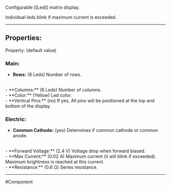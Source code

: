 Configurable [[Led]] matrix display.

Individual leds blink if maximum current is exceeded.

---

## Properties:


Property: (default value)

### Main:
- **Rows:** (8 Leds)
   Number of rows.
<br>
- **Columns:** (8 Leds)
   Number of columns.
<br>
- **Color:** (Yellow)
   Led color.
<br>
- **Vertical Pins:** (no)
   If yes, All pins will be positioned at the top and bottom of the display.

### Electric:
- **Common Cathode:** (yes)
   Determines if common cathode or common anode.
<br>
- **Forward Voltage:** (2.4 V)
   Voltage drop when forward biased.
<br>
- **Max Current:** (0.02 A)
   Maximum current (it will blink if exceeded).
   Maximum brightness is reached at this current.
<br>
- **Resistance:** (0.6 Ω)
   Series resistance.

---

#Component 